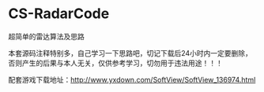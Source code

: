 # CS-RadarCode
超简单的雷达算法及思路

本套源码注释特别多，自己学习一下思路吧，切记下载后24小时内一定要删除，否则产生的后果与本人无关，仅供参考学习，切勿用于违法用途！！！

配套游戏下载地址：http://www.yxdown.com/SoftView/SoftView_136974.html
